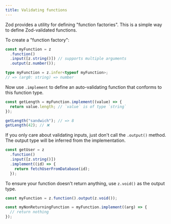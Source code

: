 ```yaml
---
title: Validating functions
---
```


Zod provides a utility for defining "function factories". This is a simple way to define Zod-validated functions.

To create a "function factory":

```ts
const myFunction = z
  .function()
  .input([z.string()]) // supports multiple arguments
  .output(z.number());

type myFunction = z.infer<typeof myFunction>;
// => (arg0: string) => number
```

Now use `.implement` to define an auto-validating function that conforms to this function type.

```ts
const getLength = myFunction.implement((value) => {
  return value.length; // `value` is of type `string`
});

getLength("sandwich"); // => 8
getLength(42); // ❌
```

If you only care about validating inputs, just don't call the `.output()` method. The output type will be inferred from the implementation.

```ts
const getUser = z
  .function()
  .input([z.string()])
  .implement((id) => {
    return fetchUserFromDatabase(id);
  });
```

To ensure your function doesn't return anything, use `z.void()` as the output type.

```ts
const myFunction = z.function().output(z.void());

const myNonReturningFunction = myFunction.implement((arg) => {
  // return nothing
});
```
